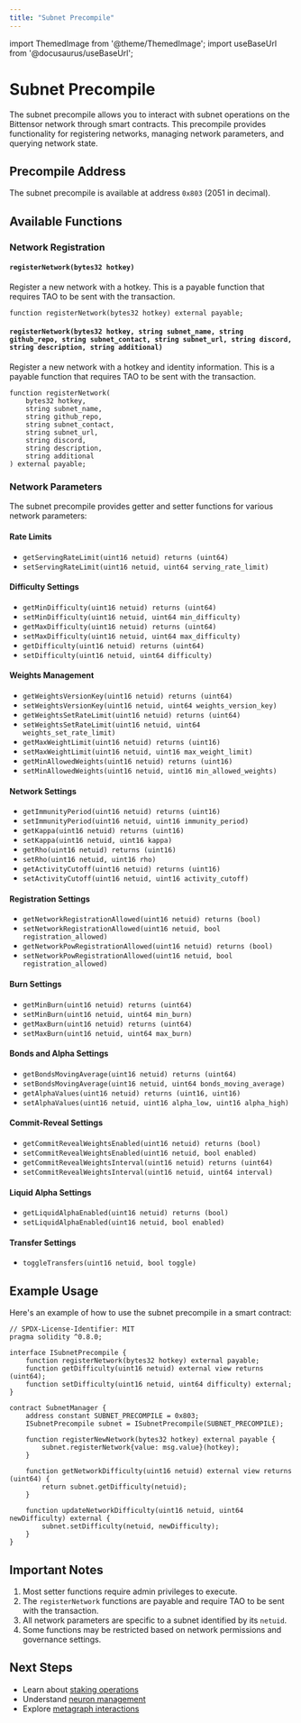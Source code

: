 ```yaml
---
title: "Subnet Precompile"
---
```


import ThemedImage from '@theme/ThemedImage';
import useBaseUrl from '@docusaurus/useBaseUrl';

# Subnet Precompile

The subnet precompile allows you to interact with subnet operations on the Bittensor network through smart contracts. This precompile provides functionality for registering networks, managing network parameters, and querying network state.

## Precompile Address

The subnet precompile is available at address `0x803` (2051 in decimal).

## Available Functions

### Network Registration

#### `registerNetwork(bytes32 hotkey)`
Register a new network with a hotkey. This is a payable function that requires TAO to be sent with the transaction.

```solidity
function registerNetwork(bytes32 hotkey) external payable;
```

#### `registerNetwork(bytes32 hotkey, string subnet_name, string github_repo, string subnet_contact, string subnet_url, string discord, string description, string additional)`
Register a new network with a hotkey and identity information. This is a payable function that requires TAO to be sent with the transaction.

```solidity
function registerNetwork(
    bytes32 hotkey,
    string subnet_name,
    string github_repo,
    string subnet_contact,
    string subnet_url,
    string discord,
    string description,
    string additional
) external payable;
```

### Network Parameters

The subnet precompile provides getter and setter functions for various network parameters:

#### Rate Limits
- `getServingRateLimit(uint16 netuid) returns (uint64)`
- `setServingRateLimit(uint16 netuid, uint64 serving_rate_limit)`

#### Difficulty Settings
- `getMinDifficulty(uint16 netuid) returns (uint64)`
- `setMinDifficulty(uint16 netuid, uint64 min_difficulty)`
- `getMaxDifficulty(uint16 netuid) returns (uint64)`
- `setMaxDifficulty(uint16 netuid, uint64 max_difficulty)`
- `getDifficulty(uint16 netuid) returns (uint64)`
- `setDifficulty(uint16 netuid, uint64 difficulty)`

#### Weights Management
- `getWeightsVersionKey(uint16 netuid) returns (uint64)`
- `setWeightsVersionKey(uint16 netuid, uint64 weights_version_key)`
- `getWeightsSetRateLimit(uint16 netuid) returns (uint64)`
- `setWeightsSetRateLimit(uint16 netuid, uint64 weights_set_rate_limit)`
- `getMaxWeightLimit(uint16 netuid) returns (uint16)`
- `setMaxWeightLimit(uint16 netuid, uint16 max_weight_limit)`
- `getMinAllowedWeights(uint16 netuid) returns (uint16)`
- `setMinAllowedWeights(uint16 netuid, uint16 min_allowed_weights)`

#### Network Settings
- `getImmunityPeriod(uint16 netuid) returns (uint16)`
- `setImmunityPeriod(uint16 netuid, uint16 immunity_period)`
- `getKappa(uint16 netuid) returns (uint16)`
- `setKappa(uint16 netuid, uint16 kappa)`
- `getRho(uint16 netuid) returns (uint16)`
- `setRho(uint16 netuid, uint16 rho)`
- `getActivityCutoff(uint16 netuid) returns (uint16)`
- `setActivityCutoff(uint16 netuid, uint16 activity_cutoff)`

#### Registration Settings
- `getNetworkRegistrationAllowed(uint16 netuid) returns (bool)`
- `setNetworkRegistrationAllowed(uint16 netuid, bool registration_allowed)`
- `getNetworkPowRegistrationAllowed(uint16 netuid) returns (bool)`
- `setNetworkPowRegistrationAllowed(uint16 netuid, bool registration_allowed)`

#### Burn Settings
- `getMinBurn(uint16 netuid) returns (uint64)`
- `setMinBurn(uint16 netuid, uint64 min_burn)`
- `getMaxBurn(uint16 netuid) returns (uint64)`
- `setMaxBurn(uint16 netuid, uint64 max_burn)`

#### Bonds and Alpha Settings
- `getBondsMovingAverage(uint16 netuid) returns (uint64)`
- `setBondsMovingAverage(uint16 netuid, uint64 bonds_moving_average)`
- `getAlphaValues(uint16 netuid) returns (uint16, uint16)`
- `setAlphaValues(uint16 netuid, uint16 alpha_low, uint16 alpha_high)`

#### Commit-Reveal Settings
- `getCommitRevealWeightsEnabled(uint16 netuid) returns (bool)`
- `setCommitRevealWeightsEnabled(uint16 netuid, bool enabled)`
- `getCommitRevealWeightsInterval(uint16 netuid) returns (uint64)`
- `setCommitRevealWeightsInterval(uint16 netuid, uint64 interval)`

#### Liquid Alpha Settings
- `getLiquidAlphaEnabled(uint16 netuid) returns (bool)`
- `setLiquidAlphaEnabled(uint16 netuid, bool enabled)`

#### Transfer Settings
- `toggleTransfers(uint16 netuid, bool toggle)`

## Example Usage

Here's an example of how to use the subnet precompile in a smart contract:

```solidity
// SPDX-License-Identifier: MIT
pragma solidity ^0.8.0;

interface ISubnetPrecompile {
    function registerNetwork(bytes32 hotkey) external payable;
    function getDifficulty(uint16 netuid) external view returns (uint64);
    function setDifficulty(uint16 netuid, uint64 difficulty) external;
}

contract SubnetManager {
    address constant SUBNET_PRECOMPILE = 0x803;
    ISubnetPrecompile subnet = ISubnetPrecompile(SUBNET_PRECOMPILE);

    function registerNewNetwork(bytes32 hotkey) external payable {
        subnet.registerNetwork{value: msg.value}(hotkey);
    }

    function getNetworkDifficulty(uint16 netuid) external view returns (uint64) {
        return subnet.getDifficulty(netuid);
    }

    function updateNetworkDifficulty(uint16 netuid, uint64 newDifficulty) external {
        subnet.setDifficulty(netuid, newDifficulty);
    }
}
```

## Important Notes

1. Most setter functions require admin privileges to execute.
2. The `registerNetwork` functions are payable and require TAO to be sent with the transaction.
3. All network parameters are specific to a subnet identified by its `netuid`.
4. Some functions may be restricted based on network permissions and governance settings.

## Next Steps

- Learn about [staking operations](/evm-tutorials/staking-precompile)
- Understand [neuron management](/evm-tutorials/neuron-precompile)
- Explore [metagraph interactions](/evm-tutorials/metagraph-precompile) 